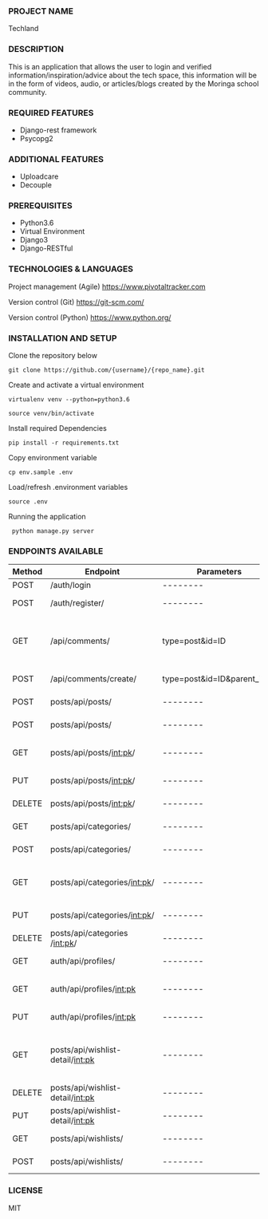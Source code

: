 ### PROJECT NAME
Techland
### DESCRIPTION
This is an application that allows the user to login and verified information/inspiration/advice about the tech space, this information will be in the form of videos, audio, or articles/blogs created by the Moringa school community.
### REQUIRED FEATURES 
* Django-rest framework
* Psycopg2
### ADDITIONAL FEATURES 
* Uploadcare
* Decouple
### PREREQUISITES
* Python3.6 
* Virtual Environment
* Django3
* Django-RESTful
### TECHNOLOGIES & LANGUAGES 
Project management (Agile) https://www.pivotaltracker.com

Version control (Git) https://git-scm.com/

Version control (Python) https://www.python.org/
### INSTALLATION AND SETUP
Clone the repository below

    git clone https://github.com/{username}/{repo_name}.git


Create and activate a virtual environment

    virtualenv venv --python=python3.6

    source venv/bin/activate

Install required Dependencies

    pip install -r requirements.txt

Copy environment variable

    cp env.sample .env

Load/refresh .environment variables  

    source .env

Running the application 

     python manage.py server

### ENDPOINTS AVAILABLE 
| Method | Endpoint                        | Parameters                 |Description                           |     
| ------ | ------------------------------- |-------------------------   | -------------------------------------|
| POST   |        /auth/login              |          --------         | log in user                           |   
| POST   |        /auth/register/          |          --------         | register user                         |                            
| GET    |        /api/comments/           |    type=post&id=ID         | get comments to a particular post    |
| POST   |        /api/comments/create/    |type=post&id=ID&parent_id=0 | create comment                       |
| POST   |        posts/api/posts/         |          --------          | displays all posts
| POST   |        posts/api/posts/         |          --------          | creates a post                
| GET    |  posts/api/posts/<int:pk>/      |          --------          | retrieves a post using primary key                
| PUT    |  posts/api/posts/<int:pk>/      |          --------          | updates a post            
| DELETE |  posts/api/posts/<int:pk>/      |          --------          | deletes a post
| GET    |  posts/api/categories/          |          --------          | displays all categories          
| POST   |  posts/api/categories/          |          --------          | creates a category              
| GET    |  posts/api/categories/<int:pk>/ |          --------          | retrieves a category using primary key              
| PUT    |  posts/api/categories/<int:pk>/ |          --------          | updates a category
| DELETE |  posts/api/categories /<int:pk>/|          --------          | deletes a category               
| GET    |        auth/api/profiles/       |          --------          | displays all profiles                                
| GET    |  auth/api/profiles/<int:pk>     |          --------          | retrieves a particular profile              
| PUT    |  auth/api/profiles/<int:pk>     |          --------          | updates a profile                  
| GET    |posts/api/wishlist-detail/<int:pk>|         --------          | views a wishlist using primarey key
| DELETE |posts/api/wishlist-detail/<int:pk>|         --------          | delete a wishlist
| PUT    |posts/api/wishlist-detail/<int:pk>|         --------          | updates a wishlist
| GET    |  posts/api/wishlists/            |         --------          | views a wishlist 
| POST   |  posts/api/wishlists/            |         --------          | ceates a wishlist


 
### LICENSE
MIT